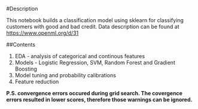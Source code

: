 #Description

This notebook builds a classification model using sklearn for classifying customers with good and bad credit.
Data description can be found at https://www.openml.org/d/31

##Contents
1. EDA - analysis of categorical and continous features
2. Models - Logistic Regression, SVM, Random Forest and Gradient Boosting
3. Model tuning and probability calibrations
4. Feature reduction

<b>P.S. convergence errors occured during grid search.  The covergence errors resulted in lower scores, therefore those warnings can be ignored.</b>
